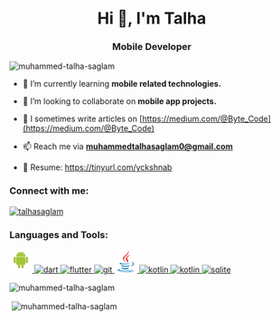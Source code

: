 <h1 align="center">Hi 👋, I'm Talha</h1>
<h3 align="center">Mobile Developer</h3>

<p align="left"> <img src="https://komarev.com/ghpvc/?username=muhammed-talha-saglam&label=Profile%20views&color=0e75b6&style=flat" alt="muhammed-talha-saglam" /> </p>

- 🌱 I’m currently learning **mobile related technologies.**

- 👯 I’m looking to collaborate on **mobile app projects.**

- 📝 I sometimes write articles on [https://medium.com/@Byte_Code](https://medium.com/@Byte_Code)

- 📫 Reach me via **muhammedtalhasaglam0@gmail.com**

- 📄 Resume: https://tinyurl.com/yckshnab

<h3 align="left">Connect with me:</h3>
<p align="left">
<a href="https://linkedin.com/in/talhasaglam" target="blank"><img align="center" src="https://raw.githubusercontent.com/rahuldkjain/github-profile-readme-generator/master/src/images/icons/Social/linked-in-alt.svg" alt="talhasaglam" height="30" width="40" /></a>
</p>

<h3 align="left">Languages and Tools:</h3>
<p align="left"> <a href="https://developer.android.com" target="_blank"> <img src="https://raw.githubusercontent.com/devicons/devicon/master/icons/android/android-original-wordmark.svg" alt="android" width="40" height="40"/> </a> <a href="https://dart.dev" target="_blank"> <img src="https://www.vectorlogo.zone/logos/dartlang/dartlang-icon.svg" alt="dart" width="40" height="40"/> </a> <a href="https://flutter.dev" target="_blank"> <img src="https://www.vectorlogo.zone/logos/flutterio/flutterio-icon.svg" alt="flutter" width="40" height="40"/> </a> <a href="https://git-scm.com/" target="_blank"> <img src="https://www.vectorlogo.zone/logos/git-scm/git-scm-icon.svg" alt="git" width="40" height="40"/> </a> <a href="https://www.java.com" target="_blank"> <img src="https://raw.githubusercontent.com/devicons/devicon/master/icons/java/java-original.svg" alt="java" width="40" height="40"/> </a> <a href="https://kotlinlang.org" target="_blank"> <img src="https://www.vectorlogo.zone/logos/kotlinlang/kotlinlang-icon.svg" alt="kotlin" width="40" height="40"/> </a> <a href="https://www.swift.org/" target="_blank"> <img src="https://www.vectorlogo.zone/logos/swift/swift-icon.svg" alt="kotlin" width="40" height="40"/> </a> <a href="https://www.sqlite.org/" target="_blank"> <img src="https://www.vectorlogo.zone/logos/sqlite/sqlite-icon.svg" alt="sqlite" width="40" height="40"/> </a> </p>

<p><img align="center" src="https://github-readme-stats.vercel.app/api/top-langs?username=muhammed-talha-saglam&show_icons=true&locale=en&layout=compact" alt="muhammed-talha-saglam" /></p>

<p>&nbsp;<img align="center" src="https://github-readme-stats.vercel.app/api?username=muhammed-talha-saglam&show_icons=true&locale=en" alt="muhammed-talha-saglam" /></p>

